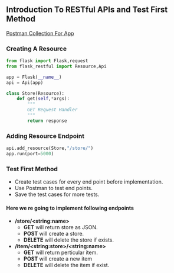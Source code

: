 ## Introduction To RESTful APIs and Test First Method

[Postman Collection For App](https://www.getpostman.com/collections/6ee02736c01b5bde4fec)

### Creating A Resource
```python
from flask import Flask,request
from flask_restful import Resource,Api

app = Flask(__name__)
api = Api(app)

class Store(Resource):
    def get(self,*args):
        """
        GET Request Handler
        """
        return response
```

### Adding Resource Endpoint

```python
api.add_resource(Store,"/store/")
app.run(port=5000)
```

### Test First Method
- Create test cases for every end point before implementation.
- Use Postman to test end points.
- Save the test cases for more tests.

#### Here we re going to implement following endpoints

- **/store/\<string:name>** 
  - **GET** will return store as JSON.
  - **POST** will create a store.
  - **DELETE** will delete the store if exists.
- **/item/\<string:store>/\<string:name>**
  - **GET** will return perticular item.
  - **POST** will create a new item
  - **DELETE** will delete the item if exist.
